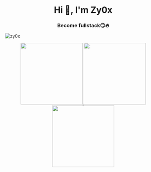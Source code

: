 <h1 align="center">Hi 👋, I'm Zy0x</h1>
<h3 align="center">Become fullstack😏🔥</h3>

<p align="left"> <img src="https://komarev.com/ghpvc/?username=zy0x&label=Views&color=0e75b6&style=flat" alt="zy0x" /> </p>

<p align="center">
  <a href="https://github.com/anuraghazra/github-readme-stats">
    <img height=200 src="https://github-readme-stats.vercel.app/api?username=Zy0x&show_icons=true&theme=radical" />
  </a>
  <a href="https://github.com/anuraghazra/convoychat">
    <img height=200 src="https://github-readme-stats.vercel.app/api/top-langs?username=Zy0x&layout=compact&langs_count=8&card_width=320&show_icons=true&theme=radical" />
  </a>
  <img height=200 src="https://github-readme-streak-stats.herokuapp.com/?user=Zy0x&theme=dark" />
</p>
